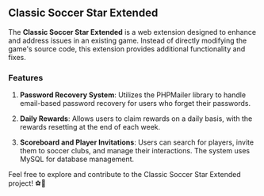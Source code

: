 ## Classic Soccer Star Extended

The **Classic Soccer Star Extended** is a web extension designed to enhance and address issues in an existing game. Instead of directly modifying the game's source code, this extension provides additional functionality and fixes.

### Features

1. **Password Recovery System**: Utilizes the PHPMailer library to handle email-based password recovery for users who forget their passwords.

2. **Daily Rewards**: Allows users to claim rewards on a daily basis, with the rewards resetting at the end of each week.

3. **Scoreboard and Player Invitations**: Users can search for players, invite them to soccer clubs, and manage their interactions. The system uses MySQL for database management.

Feel free to explore and contribute to the Classic Soccer Star Extended project! ⚽🌟
